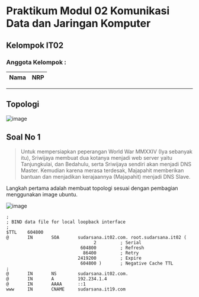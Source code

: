# Praktikum Modul 02 Komunikasi Data dan Jaringan Komputer
## Kelompok IT02
### Anggota Kelompok :
|             Nama              |     NRP    |
|-------------------------------|------------|


***

## Topologi
![image](https://github.com/user-attachments/assets/86844250-9f7f-40b4-b342-133e7fc5b3f1)


## Soal No 1

> Untuk mempersiapkan peperangan World War MMXXIV (Iya sebanyak itu), Sriwijaya membuat dua kotanya menjadi web server yaitu Tanjungkulai, dan Bedahulu, serta Sriwijaya sendiri akan menjadi DNS Master. Kemudian karena merasa terdesak, Majapahit memberikan bantuan dan menjadikan kerajaannya (Majapahit) menjadi DNS Slave. 

Langkah pertama adalah membuat topologi sesuai dengan pembagian menggunakan image ubuntu.

![image](https://github.com/user-attachments/assets/2d7e4c24-0910-4da4-a885-c8b7c30018e4)

```
;
; BIND data file for local loopback interface
;
$TTL    604800
@       IN       SOA       sudarsana.it02.com. root.sudarsana.it02 (
                                 2         ; Serial
                            604800         ; Refresh
                             86400         ; Retry
                           2419200         ; Expire
                            604800 )       ; Negative Cache TTL
;
@       IN       NS        sudarsana.it02.com.
@       IN       A         192.234.1.4
@       IN       AAAA      ::1
www     IN       CNAME     sudarsana.it19.com

```
